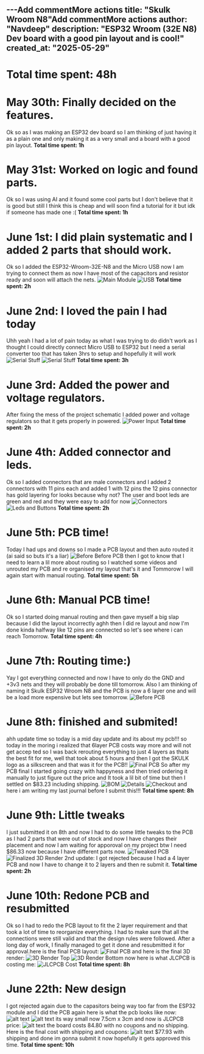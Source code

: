 ---Add commentMore actions
title: "Skulk Wroom N8"Add commentMore actions
author: "Navdeep"
description: "ESP32 Wroom (32E N8) Dev board with a good pin layout and is cool!"
created_at: "2025-05-29"
---
# Total time spent: 48h
# May 30th: Finally decided on the features.
Ok so as I was making an ESP32 dev board so I am thinking of just having it as a plain one and only making it as a very small and a board with a good pin layout.
**Total time spent: 1h**
# May 31st: Worked on logic and found parts.
Ok so I was using AI and it found some cool parts but I don't believe that it is good but still I think this is cheap and will soon find a tutorial for it but idk if someone has made one :(
**Total time spent: 1h**
# June 1st: I did plain systematic and I added 2 parts that should work.
Ok so I added the ESP32-Wroom-32E-N8 and the Micro USB now I am trying to connect them as now I have most of the capacitors and resistor ready and soon will attach the nets.
![Main Module](./Images/ESP32%20MODULE.png)
![USB](./Images/USB%20CONNECTOR.png)
**Total time spent: 2h**
# June 2nd: I loved the pain I had today
Uhh yeah I had a lot of pain today as what I was trying to do didn't work as I thought I could directly connect Micro USB to ESP32 but I need a serial converter too that has taken 3hrs to setup and hopefully it will work
![Serial Stuff](./Images/USB%20TO%20SERIAL.png)
![Serial Stuff](./Images/SERIAL%20SIGNALS%20HANDLING.png)
**Total time spent: 3h**
# June 3rd: Added the power and voltage regulators.
After fixing the mess of the project schematic I added power and voltage regulators so that it gets properly in powered.
![Power Input](./Images/Power%20Input.png)
**Total time spent: 2h**
# June 4th: Added connector and leds.
Ok so I added connectors that are male connectors and I added 2 connectors with 11 pins each and added 1 with 12 pins the 12 pins connector has gold layering for looks because why not? The user and boot leds are green and red and they were easy to add for now
![Connectors](./Images/CONNECTORS.png)
![Leds and Buttons](./Images/LEDS%20AND%20BUTTONS.png)
**Total time spent: 2h**
# June 5th: PCB time!
Today I had ups and downs so I made a PCB layout and then auto routed it (ai said so buts it's a liar)
![Before Before PCB](./Images/Before%20Before%20PCB.png)
then I got to know that I need to learn a lil more about routing so I watched some videos and unrouted my PCB and re organised my layout that's it and Tommorow I will again start with manual routing.
**Total time spent: 5h**
# June 6th: Manual PCB time!
Ok so I started doing manual routing and then gave myself a big slap because I did the layout incorrectly aghh then I did re layout and now I'm done kinda halfway like 12 pins are connected so let's see where i can reach Tomorrow.
**Total time spent: 4h**
# June 7th: Routing time:)
Yay I got everything connected and now I have to only do the GND and +3v3 nets and they will probably be done till tomorrow. Also I am thinking of naming it Skulk ESP32 Wroom N8 and the PCB is now a 6 layer one and will be a load more expensive but lets see tomorrow.
![Before PCB](./Images/Before%20PCB.png)
# June 8th: finished and submited!
ahh update time so today is a mid day update and its about my pcb!!! so today in the moring i realized that 6layer PCB costs way more and will not get accep ted so I was back rerouting everything to just 4 layers as thats the best fit for me, well that took about 5 hours and then I got the SKULK logo as a silkscreen and that was it for the PCB!!
![Final PCB](./Images/Final%20PCB.png)
So after my PCB final I started going crazy with happyness and then tried ordering it manually to just figure out the price and It took a lil bit of time but then I settled on $83.23 including shipping. 
![BOM](./JLCPCB/BOM.png)
![Details](./JLCPCB/Details.png)
![Checkout](./JLCPCB/Checkout.png)
and here i am writing my last journal before I submit this!!!
**Total time spent: 8h**
# June 9th: Little tweaks
I just submitted it on 8th and now I had to do some little tweaks to the PCB as I had 2 parts that were out of stock and now I have changes their placement and now I am waiting for apporoval on my project btw I need $86.33 now because I have different parts now.
![Tweaked PCB](./Images/Finalized%20PCB.png)
![Finalized 3D Render](./Images/Finalized%20Render.png)
2nd update: I got rejected because I had a 4 layer PCB and now I have to change it to 2 layers and then re submit it.
**Total time spent: 2h**
# June 10th: Redone PCB and resubmitted
Ok so I had to redo the PCB layout to fit the 2 layer requirement and that took a lot of time to reorganize everything. I had to make sure that all the connections were still valid and that the design rules were followed. After a long day of work, I finally managed to get it done and resubmitted it for approval.here is the final PCB layout:
![Final PCB](./Images/Final%20PCB%20Redone.png)
and here is the final 3D render:
![3D Render Top](./Images/Final%20Render%20Top.png)
![3D Render Bottom](./Images/Final%20Render%20Bottom.png)
now here is what JLCPCB is costing me:
![JLCPCB Cost](./JLCPCB/Cart.png)
**Total time spent: 8h**
# June 22th: New design
I got rejected again due to the capasitors being way too far from the ESP32 module and I did the PCB again here is what the pcb looks like now:
![alt text](./Images/Final%20Final%20PCB.png)
![alt text](./Images/Final%203D%20Render.png)
its way small now 7.5cm x 3cm and now is JLCPCB price:
![alt text](./JLCPCB/Details.png)
the board costs 84.80 with no coupons and no shipping. Here is the final cost with shipping and coupons:
![alt text](./JLCPCB/Cart.png)
$77.93 with shipping and done im gonna submit it now hopefully it gets approved this time.
**Total time spent: 10h**